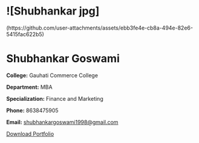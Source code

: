 <h1>![Shubhankar jpg]</h1>(https://github.com/user-attachments/assets/ebb3fe4e-cb8a-494e-82e6-5415fac622b5)
<!DOCTYPE html>
<html lang="en">
<head>
    <meta charset="UTF-8">
    <meta name="viewport" content="width=device-width, initial-scale=1.0">
    </head>
<body>
    <div class="container">
        <h1>Shubhankar Goswami</h1>
        <div class="info">
            <p><strong>College:</strong> Gauhati Commerce College</p>
            <p><strong>Department:</strong> MBA</p>
            <p><strong>Specialization:</strong> Finance and Marketing</p>
            <p><strong>Phone:</strong> 8638475905</p>
            <p><strong>Email:</strong> <a href="mailto:shubhankargoswami1998@gmail.com">shubhankargoswami1998@gmail.com</a></p>
        </div>
        <div class="download">
            <a href="Shubhankar_Goswami_Portfolio.html" download>Download Portfolio</a>
        </div>
    </div>
</body>
</html>


